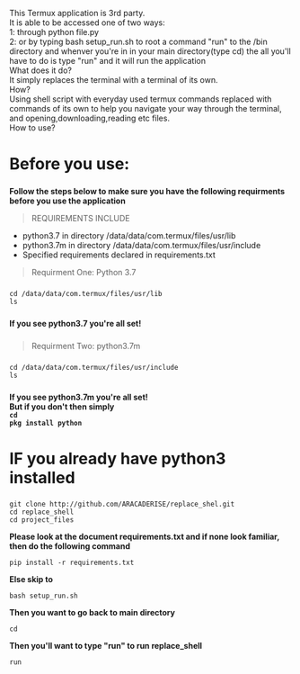 This Termux application is 3rd party.
<br> It is able to be accessed one of two ways:<br>1: through python file.py</br>2: or by typing bash setup_run.sh
to root a command "run" to the /bin directory and whenver you're in in your main directory(type cd) the all you'll have to do
is type "run" and it will run the application<br>What does it do?<br>
It simply replaces the terminal with a terminal of its own.
<br>
How?
<br>
Using shell script with everyday used termux commands replaced with commands of its own to help you navigate your way through
the terminal, and opening,downloading,reading etc files.
<br>
How to use?
<br>

# Before you use: #

### ###

__Follow the steps below to make sure you have the following requirments before you use the application__

> REQUIREMENTS INCLUDE <br>
- python3.7 in directory /data/data/com.termux/files/usr/lib
- python3.7m in directory /data/data/com.termux/files/usr/include
- Specified requirements declared in requirements.txt

> Requirment One: Python 3.7
### ###
``` cd /data/data/com.termux/files/usr/lib ```
<br>
``` ls ```
### ###
__If you see python3.7 you're all set!__
### ###
> Requirment Two: python3.7m
### ###
``` cd /data/data/com.termux/files/usr/include ```
<br>
``` ls ```
### ###
__If you see python3.7m you're all set!__
<br>
__But if you don't then simply <br> ```cd``` <br> ```pkg install python```__
### ###

# IF you already have python3 installed #

### ###

```
git clone http://github.com/ARACADERISE/replace_shel.git
cd replace_shell
cd project_files 
```
__Please look at the document requirements.txt and if none look familiar, then do the following command__
```
pip install -r requirements.txt
```
__Else skip to__
```
bash setup_run.sh
```
__Then you want to go back to main directory__
```
cd
```
__Then you'll want to type "run" to run replace_shell__
```
run
```
